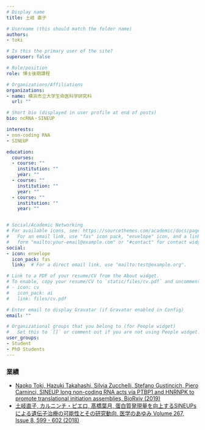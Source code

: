 ```yaml
---
# Display name
title: 土岐 直子

# Username (this should match the folder name)
authors:
- toki

# Is this the primary user of the site?
superuser: false

# Role/position
role: 博士後期課程

# Organizations/Affiliations
organizations:
- name: 横浜市立大学生命医科学研究科
  url: ""

# Short bio (displayed in user profile at end of posts)
bio: ncRNA・SINEUP

interests:
- non-coding RNA
- SINEUP

education:
  courses:
  - course: ""
    institution: ""
    year: ""
  - course: ""
    institution: ""
    year: ""
  - course: ""
    institution: ""
    year: ""


# Social/Academic Networking
# For available icons, see: https://sourcethemes.com/academic/docs/page-builder/#icons
#   For an email link, use "fas" icon pack, "envelope" icon, and a link in the
#   form "mailto:your-email@example.com" or "#contact" for contact widget.
social:
- icon: envelope
  icon_pack: fas
  link:  # For a direct email link, use "mailto:test@example.org".

# Link to a PDF of your resume/CV from the About widget.
# To enable, copy your resume/CV to `static/files/cv.pdf` and uncomment the lines below.
# - icon: cv
#   icon_pack: ai
#   link: files/cv.pdf

# Enter email to display Gravatar (if Gravatar enabled in Config)
email: ""

# Organizational groups that you belong to (for People widget)
#   Set this to `[]` or comment out if you are not using People widget.
user_groups:
- Student
- PhD Students
---
```


### 業績
* [Naoko Toki, Hazuki Takahashi, Silvia Zucchelli, Stefano Gustincich, Piero Carninci, SINEUP long non-coding RNA acts via PTBP1 and HNRNPK to promote translational initiation assemblies, BioRxiv (2019)](https://www.biorxiv.org/content/10.1101/664029v1)
* [土岐直子, カルニンチ・ピエロ, 髙橋葉月, 蛋白質発現量を向上するSINEUPs による遺伝子治療の可能性とその研究動向, 医学のあゆみ Volume 267, Issue 8, 599 - 602 (2018)](http://www.pieronline.jp/content/article/0039-2359/267080/599)
